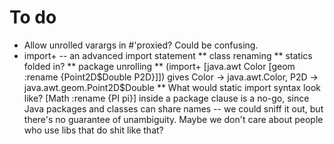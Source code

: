 # To do

* Allow unrolled varargs in #'proxied? Could be confusing.
* import+ -- an advanced import statement
** class renaming
** statics folded in?
** package unrolling
** (import+ [java.awt Color [geom :rename {Point2D$Double P2D}]])
   gives
   Color -> java.awt.Color, P2D -> java.awt.geom.Point2D$Double
** What would static import syntax look like? [Math :rename {PI pi}] inside
   a package clause is a no-go, since Java packages and classes can share
   names -- we could sniff it out, but there's no guarantee of unambiguity.
   Maybe we don't care about people who use libs that do shit like that?
